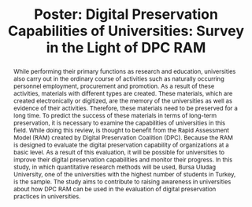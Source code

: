 ---
abstract: While performing their primary functions as research and education, universities
  also carry out in the ordinary course of activities such as naturally occurring
  personnel employment, procurement and promotion.  As a result of these activities,
  materials with different types are created.  These materials, which are created
  electronically or digitized, are the memory of the universities as well as evidence
  of their activities.  Therefore, these materials need to be preserved for a long
  time.  To predict the success of these materials in terms of long-term preservation,
  it is necessary to examine the capabilities of universities in this field.  While
  doing this review, is thought to benefit from the Rapid Assessment Model (RAM) created
  by Digital Preservation Coalition (DPC).  Because the RAM is designed to evaluate
  the digital preservation capability of organizations at a basic level. As a result
  of this evaluation, it will be possible for universities to improve their digital
  preservation capabilities and monitor their progress.  In this study, in which quantitative
  research methods will be used, Bursa Uludag University, one of the universities
  with the highest number of students in Turkey, is the sample.   The study aims to
  contribute to raising awareness in universities about how DPC RAM can be used in
  the evaluation of digital preservation practices in universities.
creators:
- Sağlık, Özhan
date: null
document_url: https://az659834.vo.msecnd.net/eventsairwesteuprod/production-inconference-public/664b9efe3ea5410784a112ada9ab4a55
grand_parent: iPRES
institutions:
- Bursa Uludag University
keywords:
- dpc_ram
- digital_preservation_in_universities
- bursa_uludag_university
landing_page_url: null
language: eng
layout: publication
license: CC-BY 4.0 International
notes_url: null
parent: iPRES 2022
presentation_url: null
publication_type: poster
size: null
source_name: iPRES
title: 'Poster: Digital Preservation Capabilities of Universities: Survey in the Light
  of DPC RAM'
year: 2022
---